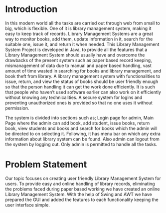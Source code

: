# Introduction


In this modern world all the tasks are carried out through web from small to big, which is flexible. One of it is     library management system, making it easy to keep track of records. Library Management Systems are a great way to monitor books, add them, update information in it, search for the suitable one, issue it, and return it when needed. This Library Management System Project is developed in Java, to provide all the features that a Library Management System should usually have and overcome the drawbacks of the present system such as paper based record keeping, mismanagement of data due to manual and paper based handling, vast amount of time wasted in searching for books and library management, and book theft from library. A library management system with functionalities to issue, return, and view the status of books should be user friendly enough so that the person handling it can get the work done efficiently. It is such that people who haven’t used software earlier can also work on it efficiently without knowing any technicalities. A secure system for logins and preventing unauthorized ones is provided so that no one uses it without permission.

The system is divided into sections such as; Login page for admin, Main Page where the admin can add book, add student, issue books, return book, view students and books and search for books which the admin will be directed to on selecting it. Following, it has menu bar on which any extra information about library system can be found. Also admin can logout from the system by logging out. Only admin is permitted to handle all the tasks.


# Problem Statement

Our topic focuses on creating user friendly Library Management System for users. To provide easy and online handling of library records, eliminating the problems faced during paper based working we have created an online Library Management System. With the help of Swing and AWT we have prepared the GUI and added the features to each functionality keeping the user interface simple. 
